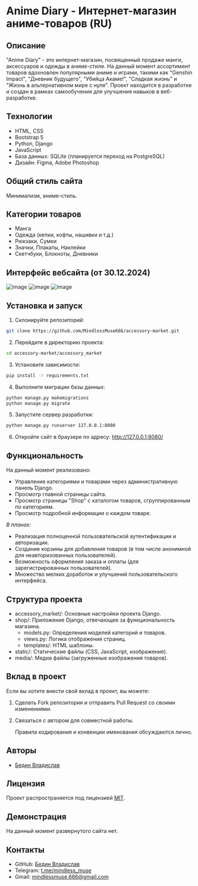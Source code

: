 # Anime Diary - Интернет-магазин аниме-товаров (RU)

## Описание
"Anime Diary" - это интернет-магазин, посвященный продаже манги, аксессуаров и одежды в аниме-стиле. На данный момент ассортимент товаров вдохновлен популярными аниме и играми, такими как "Genshin Impact", "Дневник будущего", "Убийца Акаме!", "Сладкая жизнь" и "Жизнь в альтернативном мире с нуля". Проект находится в разработке и создан в рамках самообучения для улучшения навыков в веб-разработке. 

## Технологии
- HTML, CSS
- Bootstrap 5
- Python, Django
- JavaScript
- База данных: SQLite (планируется переход на PostgreSQL)
- Дизайн: Figma, Adobe Photoshop

## Общий стиль сайта
Минимализм, аниме-стиль.

## Категории товаров
- Манга
- Одежда (кепки, кофты, нашивки и т.д.)
- Рюкзаки, Сумки
- Значки, Плакаты, Наклейки
- Скетчбуки, Блокноты, Дневники

## Интерфейс вебсайта (от 30.12.2024)
![image](https://github.com/user-attachments/assets/6d0365fd-0ce5-491a-a3a1-0a1d83bc925c)
![image](https://github.com/user-attachments/assets/55ffed3f-e3f1-4256-bbd4-beaefcf25185)
![image](https://github.com/user-attachments/assets/7b8da8a6-b86b-41c1-89c3-117a677629ba)

## Установка и запуск
1. Склонируйте репозиторий:

```bash
git clone https://github.com/MindlessMuse666/accessory-market.git
```

2. Перейдите в директорию проекта:
```bash
cd accessory-market/accessory_market
```

3. Установите зависимости:
  
```bash
pip install -r requirements.txt
```

4. Выполните миграции базы данных:
  
```bash
python manage.py makemigrations
python manage.py migrate
```

5. Запустите сервер разработки:
  
```bash
python manage.py runserver 127.0.0.1:8080
```

6. Откройте сайт в браузере по адресу: http://127.0.0.1:8080/

## Функциональность
На данный момент реализовано:
- Управление категориями и товарами через административную панель Django.
- Просмотр главной страницы сайта.
- Просмотр страницы "Shop" с каталогом товаров, сгруппированным по категориям.
- Просмотр подробной информации о каждом товаре.

*В планах:*
- Реализация полноценной пользовательской аутентификации и авторизации.
- Создание корзины для добавления товаров (в том числе анонимной для неавторизованных пользователей).
- Возможность оформления заказа и оплаты (для зарегистрированных пользователей).
- Множество мелких доработок и улучшений пользовательского интерфейса.

## Структура проекта
- accessory_market/: Основные настройки проекта Django.
- shop/: Приложение Django, отвечающее за функциональность магазина.
    - models.py: Определения моделей категорий и товаров.
    - views.py: Логика отображения страниц.
    - templates/: HTML шаблоны.
- static/: Статические файлы (CSS, JavaScript, изображения).
- media/: Медиа файлы (загруженные изображения товаров).

## Вклад в проект
Если вы хотите внести свой вклад в проект, вы можете:
1. Сделать Fork репозитория и отправить Pull Request со своими изменениями.
2. Связаться с автором для совместной работы.

   Правила кодирования и конвенции именования обсуждаются лично.

## Авторы
- [Бедин Владислав](https://github.com/MindlessMuse666 "Владислав: https://github.com/MindlessMuse666")

## Лицензия
Проект распространяется под лицензией [MIT](https://opensource.org/licenses/MIT).

## Демонстрация
На данный момент развернутого сайта нет.

## Контакты
- GitHub: [Бедин Владислав](https://github.com/MindlessMuse666 "Владислав: https://github.com/MindlessMuse666")
- Telegram: [t.me/mindless_muse](t.me/mindless_muse)
- Gmail: [mindlessmuse.666@gmail.com](mailto:mindlessmuse.666@gmail.com)
